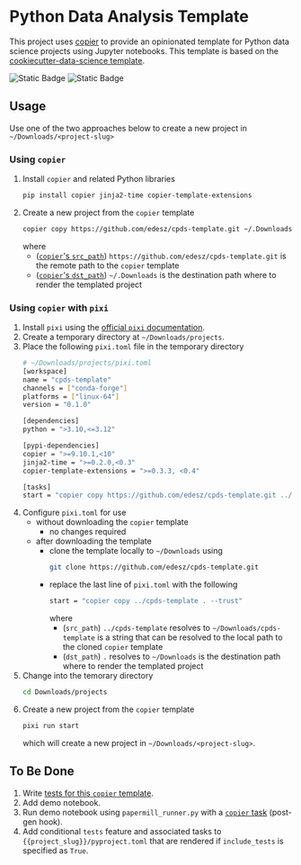 # Python Data Analysis Template

This project uses [copier](https://copier.readthedocs.io/en/stable/) to provide an opinionated template for Python data science projects using Jupyter notebooks. This template is based on the [cookiecutter-data-science template](https://github.com/drivendataorg/cookiecutter-data-science/tree/master/%7B%7B%20cookiecutter.repo_name%20%7D%7D).

![Static Badge](https://img.shields.io/badge/Template-Copier?style=for-the-badge&label=Copier&color=%23FFD000)
![Static Badge](https://img.shields.io/badge/MIT-License?style=for-the-badge&label=LICENSE&color=%2326ED46)

## Usage

Use one of the two approaches below to create a new project in `~/Downloads/<project-slug>`

### Using `copier`

1. Install `copier` and related Python libraries
   ```bash
   pip install copier jinja2-time copier-template-extensions
   ```
2. Create a new project from the `copier` template
   ```bash
   copier copy https://github.com/edesz/cpds-template.git ~/.Downloads
   ```
   where
   - ([`copier`'s `src_path`](https://copier.readthedocs.io/en/stable/reference/main/#copier._main.Worker)) `https://github.com/edesz/cpds-template.git` is the remote path to the `copier` template
   - ([`copier`'s `dst_path`](https://copier.readthedocs.io/en/stable/reference/main/#copier._main.Worker)) `~/.Downloads` is the destination path where to render the templated project

### Using `copier` with `pixi`

1. Install `pixi` using the [official `pixi` documentation](https://pixi.sh/latest/installation/).
2. Create a temporary directory at `~/Downloads/projects`.
3. Place the following `pixi.toml` file in the temporary directory
   ```bash
   # ~/Downloads/projects/pixi.toml
   [workspace]
   name = "cpds-template"
   channels = ["conda-forge"]
   platforms = ["linux-64"]
   version = "0.1.0"

   [dependencies]
   python = ">3.10,<=3.12"

   [pypi-dependencies]
   copier = ">=9.10.1,<10"
   jinja2-time = ">=0.2.0,<0.3"
   copier-template-extensions = ">=0.3.3, <0.4"

   [tasks]
   start = "copier copy https://github.com/edesz/cpds-template.git ../Downloads --trust"
   ```
4. Configure `pixi.toml` for use
   - without downloading the `copier` template
     - no changes required
   - after downloading the template
     - clone the template locally to `~/Downloads` using
       ```bash
       git clone https://github.com/edesz/cpds-template.git
       ```
     - replace the last line of `pixi.toml` with the following
       ```bash
       start = "copier copy ../cpds-template . --trust"
       ```
       where
       - (`src_path`) `../cpds-template` resolves to `~/Downloads/cpds-template` is a string that can be resolved to the local path to the cloned `copier` template
       - (`dst_path`) `.` resolves to `~/Downloads` is the destination path where to render the templated project
5. Change into the temorary directory
   ```bash
   cd Downloads/projects
   ```
6. Create a new project from the `copier` template
   ```bash
   pixi run start
   ```
   which will create a new project in `~/Downloads/<project-slug>`.

## To Be Done

1. Write [tests for this `copier` template](https://github.com/noirbizarre/pytest-copier?tab=readme-ov-file#pytest-copier).
2. Add demo notebook.
3. Run demo notebook using `papermill_runner.py` with a [`copier` task](https://copier.readthedocs.io/en/stable/configuring/#tasks) (post-gen hook).
4. Add conditional `tests` feature and associated tasks to `{{project_slug}}/pyproject.toml` that are rendered if `include_tests` is specified as `True`.
